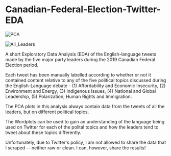# Canadian-Federal-Election-Twitter-EDA

![PCA](https://user-images.githubusercontent.com/18585507/128965867-d6362b2b-8436-4125-a2b0-64a8d16e4315.png)


![All_Leaders](https://user-images.githubusercontent.com/18585507/128965805-eac60403-22dd-4a5a-8fe7-470e10ea2750.png)

A short Exploratory Data Analysis (EDA) of the English-language tweets made by the five major party leaders during the 2019 Canadian Federal Election period.

Each tweet has been manually labelled according to whether or not it contained content relative to any of the five political topics discussed during the English-Language debate - (1) Affordability and Economic Insecurity, (2) Environment and Energy, (3) Indigenous Issues, (4) National and Global Leadership, (5) Polarization, Human Rights and Immigration.

The PCA plots in this analysis always contain data from the tweets of all the leaders, but on different political topics.

The Wordplots can be used to gain an understanding of the language being used on Twitter for each of the polital topics and how the leaders tend to tweet about these topics differently.

Unfortunately, due to Twitter's policy, I am not allowed to share the data that I scraped -- neither raw or clean. I can, however, share the results!
